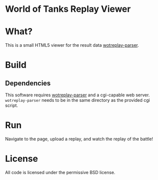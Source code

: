 World of Tanks Replay Viewer
==============================================================

# What?

This is a small HTML5 viewer for the result data [wotreplay-parser](http://github.com/evido/wotreplay-parser).

# Build

## Dependencies

This software requires [wotreplay-parser](http://github.com/evido/wotreplay-parser) and a cgi-capable web server. ```wotreplay-parser``` needs to be in the same directory as the provided cgi script.

# Run

Navigate to the page, upload a replay, and watch the replay of the battle!

# License

All code is licensed under the permissive BSD license.